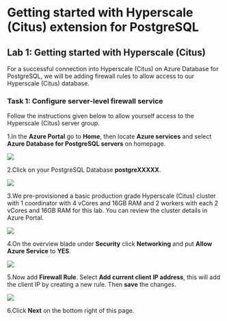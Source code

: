 # Getting started with Hyperscale (Citus) extension for PostgreSQL

## **Lab 1: Getting started with Hyperscale (Citus)**

For a successful connection into Hyperscale (Citus) on Azure Database for PostgreSQL, we will be adding firewall rules to allow access to our Hyperscale (Citus) database.

### Task 1: Configure server-level firewall service

Follow the instructions given below to allow yourself access to the Hyperscale (Citus) server group.
 
1.In the **Azure Portal** go to **Home**, then locate **Azure services** and select **Azure Database for PostgreSQL servers** on homepage.

![](images/azpostgresql.png)


2.Click on your PostgreSQL Database **postgreXXXXX**.

![](images/azpostgresql1.png)

3.We pre-provisioned a basic production grade Hyperscale (Citus) cluster with 1 coordinator with 4 vCores and 16GB RAM and 2 workers with each 2 vCores and 16GB RAM for this lab. You can review the cluster details in Azure Portal. 

![](images/azpostgresqlclusterinfo.png)


4.On the overview blade under **Security** click **Networking** and put **Allow Azure Service** to **YES**.

![](images/2postgresqlfw.png)

5.Now add **Firewall Rule**. Select **Add current client IP address**, this will add the client IP by creating a new rule. Then **save** the changes.

![](images/firewallip1.png)

6.Click **Next** on the bottom right of this page.
